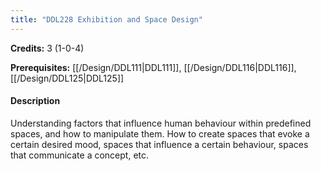 ```yaml
---
title: "DDL228 Exhibition and Space Design"
---
```

**Credits:** 3 (1-0-4)

**Prerequisites:** [[/Design/DDL111|DDL111]], [[/Design/DDL116|DDL116]], [[/Design/DDL125|DDL125]]

#### Description
Understanding factors that influence human behaviour within predefined spaces, and how to manipulate them. How to create spaces that evoke a certain desired mood, spaces that influence a certain behaviour, spaces that communicate a concept, etc.